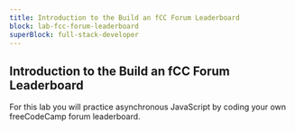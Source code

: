 ```yaml
---
title: Introduction to the Build an fCC Forum Leaderboard
block: lab-fcc-forum-leaderboard
superBlock: full-stack-developer
---
```


## Introduction to the Build an fCC Forum Leaderboard

For this lab you will practice asynchronous JavaScript by coding your own freeCodeCamp forum leaderboard.
